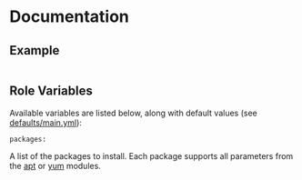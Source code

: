 # Documentation

## Example

```

```

## Role Variables

Available variables are listed below, along with default values (see [defaults/main.yml](/defaults/main.yml)):

```
packages:
```

A list of the packages to install. Each package supports all parameters from the
[apt](http://docs.ansible.com/ansible/apt_module.html) or [yum](http://docs.ansible.com/ansible/yum_module.html) modules.